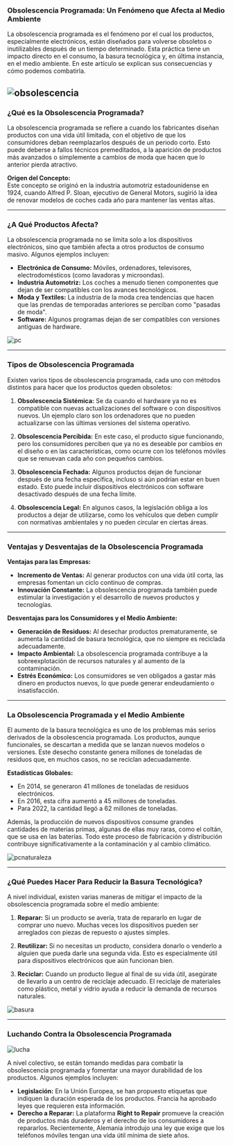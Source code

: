
### **Obsolescencia Programada: Un Fenómeno que Afecta al Medio Ambiente**

La obsolescencia programada es el fenómeno por el cual los productos, especialmente electrónicos, están diseñados para volverse obsoletos o inutilizables después de un tiempo determinado. Esta práctica tiene un impacto directo en el consumo, la basura tecnológica y, en última instancia, en el medio ambiente. En este artículo se explican sus consecuencias y cómo podemos combatirla.

![obsolescencia](img/obsolencencia.jpg)
---

### **¿Qué es la Obsolescencia Programada?**

La obsolescencia programada se refiere a cuando los fabricantes diseñan productos con una vida útil limitada, con el objetivo de que los consumidores deban reemplazarlos después de un periodo corto. Esto puede deberse a fallos técnicos premeditados, a la aparición de productos más avanzados o simplemente a cambios de moda que hacen que lo anterior pierda atractivo.

**Origen del Concepto:**  
Este concepto se originó en la industria automotriz estadounidense en 1924, cuando Alfred P. Sloan, ejecutivo de General Motors, sugirió la idea de renovar modelos de coches cada año para mantener las ventas altas.


---

### **¿A Qué Productos Afecta?**

La obsolescencia programada no se limita solo a los dispositivos electrónicos, sino que también afecta a otros productos de consumo masivo. Algunos ejemplos incluyen:

- **Electrónica de Consumo:** Móviles, ordenadores, televisores, electrodomésticos (como lavadoras y microondas).
- **Industria Automotriz:** Los coches a menudo tienen componentes que dejan de ser compatibles con los avances tecnológicos.
- **Moda y Textiles:** La industria de la moda crea tendencias que hacen que las prendas de temporadas anteriores se perciban como "pasadas de moda".
- **Software:** Algunos programas dejan de ser compatibles con versiones antiguas de hardware.

![pc](img/pc.jpg)

---

### **Tipos de Obsolescencia Programada**

Existen varios tipos de obsolescencia programada, cada uno con métodos distintos para hacer que los productos queden obsoletos:

1. **Obsolescencia Sistémica:** Se da cuando el hardware ya no es compatible con nuevas actualizaciones del software o con dispositivos nuevos. Un ejemplo claro son los ordenadores que no pueden actualizarse con las últimas versiones del sistema operativo.

2. **Obsolescencia Percibida:** En este caso, el producto sigue funcionando, pero los consumidores perciben que ya no es deseable por cambios en el diseño o en las características, como ocurre con los teléfonos móviles que se renuevan cada año con pequeños cambios.

3. **Obsolescencia Fechada:** Algunos productos dejan de funcionar después de una fecha específica, incluso si aún podrían estar en buen estado. Esto puede incluir dispositivos electrónicos con software desactivado después de una fecha límite.

4. **Obsolescencia Legal:** En algunos casos, la legislación obliga a los productos a dejar de utilizarse, como los vehículos que deben cumplir con normativas ambientales y no pueden circular en ciertas áreas.

---

### **Ventajas y Desventajas de la Obsolescencia Programada**

**Ventajas para las Empresas:**
- **Incremento de Ventas:** Al generar productos con una vida útil corta, las empresas fomentan un ciclo continuo de compras.
- **Innovación Constante:** La obsolescencia programada también puede estimular la investigación y el desarrollo de nuevos productos y tecnologías.

**Desventajas para los Consumidores y el Medio Ambiente:**
- **Generación de Residuos:** Al desechar productos prematuramente, se aumenta la cantidad de basura tecnológica, que no siempre es reciclada adecuadamente.
- **Impacto Ambiental:** La obsolescencia programada contribuye a la sobreexplotación de recursos naturales y al aumento de la contaminación.
- **Estrés Económico:** Los consumidores se ven obligados a gastar más dinero en productos nuevos, lo que puede generar endeudamiento o insatisfacción.

---

### **La Obsolescencia Programada y el Medio Ambiente**

El aumento de la basura tecnológica es uno de los problemas más serios derivados de la obsolescencia programada. Los productos, aunque funcionales, se descartan a medida que se lanzan nuevos modelos o versiones. Este desecho constante genera millones de toneladas de residuos que, en muchos casos, no se reciclan adecuadamente.

**Estadísticas Globales:**
- En 2014, se generaron 41 millones de toneladas de residuos electrónicos.
- En 2016, esta cifra aumentó a 45 millones de toneladas.
- Para 2022, la cantidad llegó a 62 millones de toneladas.

Además, la producción de nuevos dispositivos consume grandes cantidades de materias primas, algunas de ellas muy raras, como el coltán, que se usa en las baterías. Todo este proceso de fabricación y distribución contribuye significativamente a la contaminación y al cambio climático.

![pcnaturaleza](img/pcbosque.jpg)

---

### **¿Qué Puedes Hacer Para Reducir la Basura Tecnológica?**

A nivel individual, existen varias maneras de mitigar el impacto de la obsolescencia programada sobre el medio ambiente:

1. **Reparar:** Si un producto se avería, trata de repararlo en lugar de comprar uno nuevo. Muchas veces los dispositivos pueden ser arreglados con piezas de repuesto o ajustes simples.
   
2. **Reutilizar:** Si no necesitas un producto, considera donarlo o venderlo a alguien que pueda darle una segunda vida. Esto es especialmente útil para dispositivos electrónicos que aún funcionan bien.
   
3. **Reciclar:** Cuando un producto llegue al final de su vida útil, asegúrate de llevarlo a un centro de reciclaje adecuado. El reciclaje de materiales como plástico, metal y vidrio ayuda a reducir la demanda de recursos naturales.

![basura](img/basura.jpg)

---

### **Luchando Contra la Obsolescencia Programada**

![lucha](img/pclucha.jpg)

A nivel colectivo, se están tomando medidas para combatir la obsolescencia programada y fomentar una mayor durabilidad de los productos. Algunos ejemplos incluyen:

- **Legislación:** En la Unión Europea, se han propuesto etiquetas que indiquen la duración esperada de los productos. Francia ha aprobado leyes que requieren esta información.
- **Derecho a Reparar:** La plataforma **Right to Repair** promueve la creación de productos más duraderos y el derecho de los consumidores a repararlos. Recientemente, Alemania introdujo una ley que exige que los teléfonos móviles tengan una vida útil mínima de siete años.
